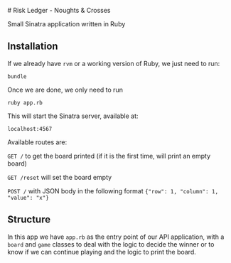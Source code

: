 # Risk Ledger - Noughts & Crosses

Small Sinatra application written in Ruby

## Installation

If we already have `rvm` or a working version of Ruby, we just need to run:

```shell
bundle
```

Once we are done, we only need to run

```shell
ruby app.rb
```

This will start the Sinatra server, available at:

```
localhost:4567
```


Available routes are:

`GET /` to get the board printed (if it is the first time, will print an empty board)

`GET /reset` will set the board empty

`POST /` with JSON body in the following format `{"row": 1, "column": 1, "value": "x"}`


## Structure

In this app we have `app.rb` as the entry point of our API application, with a `board` and
`game` classes to deal with the logic to decide the winner or to know if we can continue playing
and the logic to print the board.